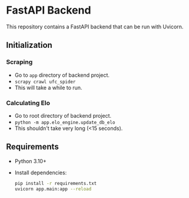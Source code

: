 # FastAPI Backend

This repository contains a FastAPI backend that can be run with Uvicorn.

## Initialization

### Scraping

- Go to `app` directory of backend project.
- `scrapy crawl ufc_spider`
- This will take a while to run.

### Calculating Elo

- Go to root directory of backend project.
- `python -m app.elo_engine.update_db_elo`
- This shouldn't take very long (<15 seconds).

## Requirements

- Python 3.10+
- Install dependencies:  

    ```bash
    pip install -r requirements.txt
    uvicorn app.main:app --reload
    ```
